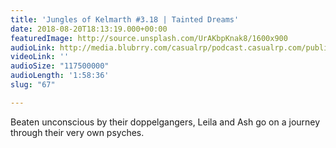 ```yaml
---
title: 'Jungles of Kelmarth #3.18 | Tainted Dreams'
date: 2018-08-20T18:13:19.000+00:00
featuredImage: http://source.unsplash.com/UrAKbpKnak8/1600x900
audioLink: http://media.blubrry.com/casualrp/podcast.casualrp.com/public/Chapter%203%20Ep.%2018%20_%20Tainted%20Dreams.mp3
videoLink: ''
audioSize: "117500000"
audioLength: '1:58:36'
slug: "67"

---
```

Beaten unconscious by their doppelgangers, Leila and Ash go on a journey through their very own psyches.